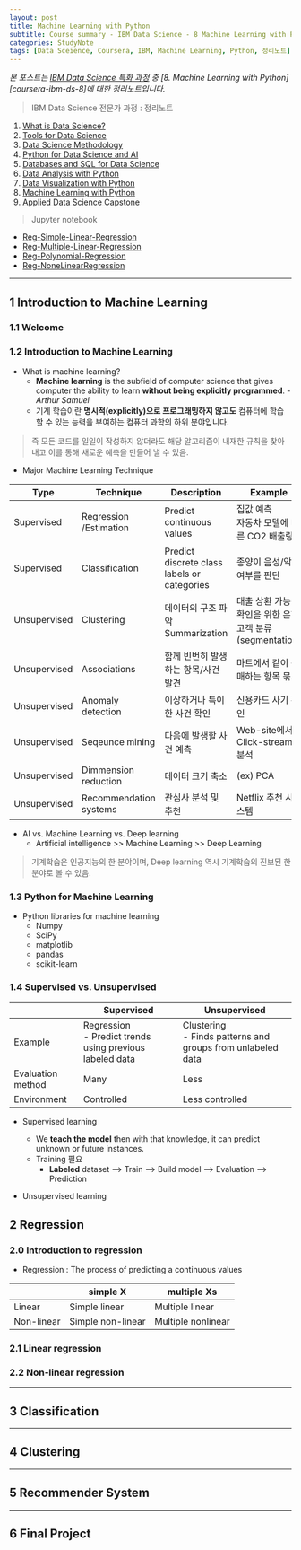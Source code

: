 ```yaml
---
layout: post
title: Machine Learning with Python
subtitle: Course summary - IBM Data Science - 8 Machine Learning with Python
categories: StudyNote
tags: [Data Sceience, Coursera, IBM, Machine Learning, Python, 정리노트]
---
```


*본 포스트는 [IBM Data Science 특화 과정][coursera-ibm-ds] 중 [8. Machine Learning with Python][coursera-ibm-ds-8]에 대한 정리노트입니다.*

> IBM Data Science 전문가 과정 : 정리노트
  1. [What is Data Science?][ibm1]
  1. [Tools for Data Science][ibm2]
  1. [Data Science Methodology][ibm3]
  1. [Python for Data Science and AI][ibm4]
  1. [Databases and SQL for Data Science][ibm5]
  1. [Data Analysis with Python][ibm6]
  1. [Data Visualization with Python][ibm7]
  1. [Machine Learning with Python][ibm8]
  1. [Applied Data Science Capstone][ibm9]

> Jupyter notebook
  * [Reg-Simple-Linear-Regression][ipynb-8-reg-1]
  * [Reg-Multiple-Linear-Regression][ipynb-8-reg-2]
  * [Reg-Polynomial-Regression][ipynb-8-reg-3]
  * [Reg-NoneLinearRegression][ipynb-8-reg-4]

[ipynb-8-reg-1]: https://github.com/jamescbjeon/ibmDS/blob/master/8/ML0101EN-Reg-Simple-Linear-Regression-Co2.ipynb
[ipynb-8-reg-2]: https://github.com/jamescbjeon/ibmDS/blob/master/8/ML0101EN-Reg-Mulitple-Linear-Regression-Co2.ipynb
[ipynb-8-reg-3]: https://github.com/jamescbjeon/ibmDS/blob/master/8/ML0101EN-Reg-Polynomial-Regression-Co2.ipynb
[ipynb-8-reg-4]: https://github.com/jamescbjeon/ibmDS/blob/master/8/ML0101EN-Reg-NoneLinearRegression.ipynb

[ipynb-8-reg-5]: https://github.com/jamescbjeon/ibmDS/blob/master/8/
[ipynb-8-reg-6]: https://github.com/jamescbjeon/ibmDS/blob/master/8/
[ipynb-8-reg-7]: https://github.com/jamescbjeon/ibmDS/blob/master/8/


***

## 1 Introduction to Machine Learning

### 1.1 Welcome

### 1.2 Introduction to Machine Learning

* What is machine learning?
  * **Machine learning** is the subfield of computer science that gives computer the ability to learn **without being explicitly programmed**.  - *Arthur Samuel*
  * 기계 학습이란 **명시적(explicitly)으로 프로그래밍하지 않고도** 컴퓨터에 학습 할 수 있는 능력을 부여하는 컴퓨터 과학의 하위 분야입니다.

> 즉 모든 코드를 일일이 작성하지 않더라도 해당 알고리즘이 내재한 규칙을 찾아내고 이를 통해 새로운 예측을 만들어 낼 수 있음.

* Major Machine Learning Technique

| Type       | Technique | Description | Example |
| ---------- | --------- | ----------- | ------- |
|Supervised  |Regression<br>/Estimation|Predict continuous values |집값 예측<br>자동차 모델에 따른 CO2 배출량 |
|Supervised  |Classification|Predict discrete class labels or categories |종양이 음성/악성 여부를 판단 |
|Unsupervised|Clustering|데이터의 구조 파악<br>Summarization|대출 상환 가능성 확인을 위한 은행 고객 분류(segmentation) |
|Unsupervised|Associations|함께 빈번히 발생하는 항목/사건 발견 |마트에서 같이 구매하는 항목 묶기 |
|Unsupervised|Anomaly detection|이상하거나 특이한 사건 확인|신용카드 사기 확인 |
|Unsupervised|Seqeunce mining|다음에 발생할 사건 예측 |Web-site에서 Click-stream 분석 |
|Unsupervised|Dimmension reduction|데이터 크기 축소|(ex) PCA|
|Unsupervised|Recommendation systems|관심사 분석 및 추천|Netflix 추천 시스템 |

* AI vs. Machine Learning vs. Deep learning
  * Artificial intelligence >> Machine Learning >> Deep Learning

> 기계학습은 인공지능의 한 분야이며, Deep learning 역시 기계학습의 진보된 한 분야로 볼 수 있음.


### 1.3 Python for Machine Learning

* Python libraries for machine learning
  * Numpy
  * SciPy
  * matplotlib
  * pandas
  * scikit-learn

### 1.4 Supervised vs. Unsupervised

|                  | Supervised | Unsupervised |
| ---------------- | ---------- | ------------ |
|Example           | Regression<br>- Predict trends using previous labeled data|Clustering<br>- Finds patterns and groups from unlabeled data|
|Evaluation method | Many | Less |
|Environment       | Controlled | Less controlled |

* Supervised learning
  * We **teach the model** then with that knowledge, it can predict unknown or future instances.
  * Training 필요
    * **Labeled** dataset --> Train --> Build model --> Evaluation --> Prediction

* Unsupervised learning


## 2 Regression

### 2.0 Introduction to regression

* Regression : The process of predicting a continuous values

|            | simple X          | multiple Xs        |
| ---------- | ----------------- | ------------------ |
| Linear     | Simple linear     | Multiple linear    |
| Non-linear | Simple non-linear | Multiple nonlinear |

### 2.1 Linear regression

### 2.2 Non-linear regression



***

## 3 Classification

***

## 4 Clustering


***

## 5 Recommender System


***

## 6 Final Project




[coursera-ibm-ds]: https://www.coursera.org/professional-certificates/ibm-data-science
[coursera-ibm-ds-6]: https://www.coursera.org/learn/data-analysis-with-ipynb/home/welcome

[ibm1]: https://jamescbjeon.github.io/studynote/2020/09/29/ibm1-what-is-data-science.html
[ibm2]: https://jamescbjeon.github.io/studynote/2020/10/05/ibm2-tools-for-data-science.html
[ibm3]: https://jamescbjeon.github.io/studynote/2020/10/12/ibm3-data-science-methodology.html
[ibm4]: https://jamescbjeon.github.io/studynote/2020/10/19/ibm4-python-for-ds-n-ai.html
[ibm5]: https://jamescbjeon.github.io/studynote/2020/10/26/ibm5-databases-n-sql-for-data-science.html
[ibm6]: https://jamescbjeon.github.io/studynote/2020/11/03/ibm6-data-analysis-with-python.html
[ibm7]: https://jamescbjeon.github.io/studynote/2020/11/07/ibm7-data-visualization-with-python.html
[ibm8]: https://jamescbjeon.github.io/studynote/2020/11/10/ibm8-machine-learning-with-python.html
[ibm9]: https://jamescbjeon.github.io/studynote/2020/11/17/ibm9-applied-data-science-capstone.html

